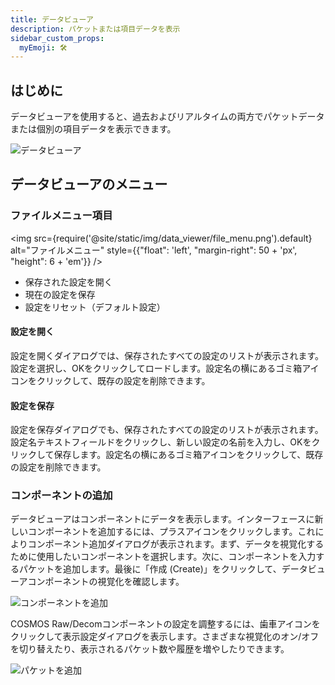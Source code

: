 ```yaml
---
title: データビューア
description: パケットまたは項目データを表示
sidebar_custom_props:
  myEmoji: 🛠️
---
```


## はじめに

データビューアを使用すると、過去およびリアルタイムの両方でパケットデータまたは個別の項目データを表示できます。

![データビューア](pathname:///img/data_viewer/data_viewer.png)

## データビューアのメニュー

### ファイルメニュー項目

<!-- Image sized to match up with bullets -->

<img src={require('@site/static/img/data_viewer/file_menu.png').default}
alt="ファイルメニュー"
style={{"float": 'left', "margin-right": 50 + 'px', "height": 6 + 'em'}} />

- 保存された設定を開く
- 現在の設定を保存
- 設定をリセット（デフォルト設定）

#### 設定を開く

設定を開くダイアログでは、保存されたすべての設定のリストが表示されます。設定を選択し、OKをクリックしてロードします。設定名の横にあるゴミ箱アイコンをクリックして、既存の設定を削除できます。

#### 設定を保存

設定を保存ダイアログでも、保存されたすべての設定のリストが表示されます。設定名テキストフィールドをクリックし、新しい設定の名前を入力し、OKをクリックして保存します。設定名の横にあるゴミ箱アイコンをクリックして、既存の設定を削除できます。

### コンポーネントの追加

データビューアはコンポーネントにデータを表示します。インターフェースに新しいコンポーネントを追加するには、プラスアイコンをクリックします。これによりコンポーネント追加ダイアログが表示されます。まず、データを視覚化するために使用したいコンポーネントを選択します。次に、コンポーネントを入力するパケットを追加します。最後に「作成 (Create)」をクリックして、データビューアコンポーネントの視覚化を確認します。

![コンポーネントを追加](pathname:///img/data_viewer/add_component.png)

COSMOS Raw/Decomコンポーネントの設定を調整するには、歯車アイコンをクリックして表示設定ダイアログを表示します。さまざまな視覚化のオン/オフを切り替えたり、表示されるパケット数や履歴を増やしたりできます。

![パケットを追加](pathname:///img/data_viewer/display_settings.png)